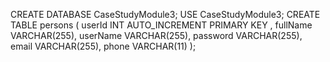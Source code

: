 CREATE DATABASE CaseStudyModule3;
USE CaseStudyModule3;
CREATE TABLE persons (
    userId INT AUTO_INCREMENT PRIMARY KEY ,
    fullName VARCHAR(255),
    userName VARCHAR(255),
    password VARCHAR(255),
    email VARCHAR(255),
    phone VARCHAR(11)
);